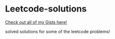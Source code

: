# Leetcode-solutions
[Check out all of my Gists here!](https://www.gist.github.com)

solved solutions for some of the leetcode problems!

